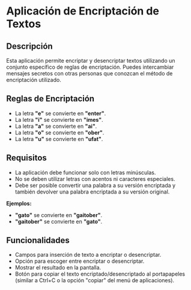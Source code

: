 # Aplicación de Encriptación de Textos

## Descripción

Esta aplicación permite encriptar y desencriptar textos utilizando un conjunto específico de reglas de encriptación. Puedes intercambiar mensajes secretos con otras personas que conozcan el método de encriptación utilizado.

## Reglas de Encriptación

- La letra **"e"** se convierte en **"enter"**.
- La letra **"i"** se convierte en **"imes"**.
- La letra **"a"** se convierte en **"ai"**.
- La letra **"o"** se convierte en **"ober"**.
- La letra **"u"** se convierte en **"ufat"**.

## Requisitos

- La aplicación debe funcionar solo con letras minúsculas.
- No se deben utilizar letras con acentos ni caracteres especiales.
- Debe ser posible convertir una palabra a su versión encriptada y también devolver una palabra encriptada a su versión original.

**Ejemplos:**
- **"gato"** se convierte en **"gaitober"**.
- **"gaitober"** se convierte en **"gato"**.

## Funcionalidades

- Campos para inserción de texto a encriptar o desencriptar.
- Opción para escoger entre encriptar o desencriptar.
- Mostrar el resultado en la pantalla.
- Botón para copiar el texto encriptado/desencriptado al portapapeles (similar a Ctrl+C o la opción "copiar" del menú de aplicaciones).



